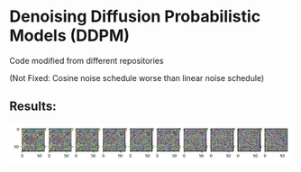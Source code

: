 # Denoising Diffusion Probabilistic Models (DDPM)

Code modified from different repositories

(Not Fixed: Cosine noise schedule worse than linear noise schedule)


## Results:


![alt text](https://github.com/YHL04/ddpm/blob/main/src/diffusionprocess.png)



